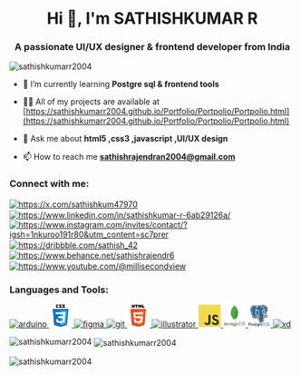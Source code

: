 <h1 align="center">Hi 👋, I'm SATHISHKUMAR R</h1>
<h3 align="center">A passionate UI/UX designer & frontend developer from India</h3>

<p align="left"> <img src="https://komarev.com/ghpvc/?username=sathishkumarr2004&label=Profile%20views&color=0e75b6&style=flat" alt="sathishkumarr2004" /> </p>

- 🌱 I’m currently learning **Postgre sql & frontend tools**

- 👨‍💻 All of my projects are available at [https://sathishkumarr2004.github.io/Portfolio/Portpolio/Portpolio.html](https://sathishkumarr2004.github.io/Portfolio/Portpolio/Portpolio.html)

- 💬 Ask me about **html5 ,css3 ,javascript ,UI/UX design**

- 📫 How to reach me **sathishrajendran2004@gmail.com**

<h3 align="left">Connect with me:</h3>
<p align="left">
<a href="https://twitter.com/https://x.com/sathishkum47970" target="blank"><img align="center" src="https://raw.githubusercontent.com/rahuldkjain/github-profile-readme-generator/master/src/images/icons/Social/twitter.svg" alt="https://x.com/sathishkum47970" height="30" width="40" /></a>
<a href="https://linkedin.com/in/https://www.linkedin.com/in/sathishkumar-r-6ab29126a/" target="blank"><img align="center" src="https://raw.githubusercontent.com/rahuldkjain/github-profile-readme-generator/master/src/images/icons/Social/linked-in-alt.svg" alt="https://www.linkedin.com/in/sathishkumar-r-6ab29126a/" height="30" width="40" /></a>
<a href="https://instagram.com/https://www.instagram.com/invites/contact/?igsh=1nkuroo191r80&utm_content=sc7prer" target="blank"><img align="center" src="https://raw.githubusercontent.com/rahuldkjain/github-profile-readme-generator/master/src/images/icons/Social/instagram.svg" alt="https://www.instagram.com/invites/contact/?igsh=1nkuroo191r80&utm_content=sc7prer" height="30" width="40" /></a>
<a href="https://dribbble.com/https://dribbble.com/sathish_42" target="blank"><img align="center" src="https://raw.githubusercontent.com/rahuldkjain/github-profile-readme-generator/master/src/images/icons/Social/dribbble.svg" alt="https://dribbble.com/sathish_42" height="30" width="40" /></a>
<a href="https://www.behance.net/https://www.behance.net/sathishrajendr6" target="blank"><img align="center" src="https://raw.githubusercontent.com/rahuldkjain/github-profile-readme-generator/master/src/images/icons/Social/behance.svg" alt="https://www.behance.net/sathishrajendr6" height="30" width="40" /></a>
<a href="https://www.youtube.com/c/https://www.youtube.com/@millisecondview" target="blank"><img align="center" src="https://raw.githubusercontent.com/rahuldkjain/github-profile-readme-generator/master/src/images/icons/Social/youtube.svg" alt="https://www.youtube.com/@millisecondview" height="30" width="40" /></a>
</p>

<h3 align="left">Languages and Tools:</h3>
<p align="left"> <a href="https://www.arduino.cc/" target="_blank" rel="noreferrer"> <img src="https://cdn.worldvectorlogo.com/logos/arduino-1.svg" alt="arduino" width="40" height="40"/> </a> <a href="https://www.w3schools.com/css/" target="_blank" rel="noreferrer"> <img src="https://raw.githubusercontent.com/devicons/devicon/master/icons/css3/css3-original-wordmark.svg" alt="css3" width="40" height="40"/> </a> <a href="https://www.figma.com/" target="_blank" rel="noreferrer"> <img src="https://www.vectorlogo.zone/logos/figma/figma-icon.svg" alt="figma" width="40" height="40"/> </a> <a href="https://git-scm.com/" target="_blank" rel="noreferrer"> <img src="https://www.vectorlogo.zone/logos/git-scm/git-scm-icon.svg" alt="git" width="40" height="40"/> </a> <a href="https://www.w3.org/html/" target="_blank" rel="noreferrer"> <img src="https://raw.githubusercontent.com/devicons/devicon/master/icons/html5/html5-original-wordmark.svg" alt="html5" width="40" height="40"/> </a> <a href="https://www.adobe.com/in/products/illustrator.html" target="_blank" rel="noreferrer"> <img src="https://www.vectorlogo.zone/logos/adobe_illustrator/adobe_illustrator-icon.svg" alt="illustrator" width="40" height="40"/> </a> <a href="https://developer.mozilla.org/en-US/docs/Web/JavaScript" target="_blank" rel="noreferrer"> <img src="https://raw.githubusercontent.com/devicons/devicon/master/icons/javascript/javascript-original.svg" alt="javascript" width="40" height="40"/> </a> <a href="https://www.mongodb.com/" target="_blank" rel="noreferrer"> <img src="https://raw.githubusercontent.com/devicons/devicon/master/icons/mongodb/mongodb-original-wordmark.svg" alt="mongodb" width="40" height="40"/> </a> <a href="https://www.postgresql.org" target="_blank" rel="noreferrer"> <img src="https://raw.githubusercontent.com/devicons/devicon/master/icons/postgresql/postgresql-original-wordmark.svg" alt="postgresql" width="40" height="40"/> </a> <a href="https://www.adobe.com/products/xd.html" target="_blank" rel="noreferrer"> <img src="https://cdn.worldvectorlogo.com/logos/adobe-xd.svg" alt="xd" width="40" height="40"/> </a> </p>

<p><img align="left" src="https://github-readme-stats.vercel.app/api/top-langs?username=sathishkumarr2004&show_icons=true&locale=en&layout=compact" alt="sathishkumarr2004" /></p>

<p>&nbsp;<img align="center" src="https://github-readme-stats.vercel.app/api?username=sathishkumarr2004&show_icons=true&locale=en" alt="sathishkumarr2004" /></p>

<p><img align="center" src="https://github-readme-streak-stats.herokuapp.com/?user=sathishkumarr2004&" alt="sathishkumarr2004" /></p>
